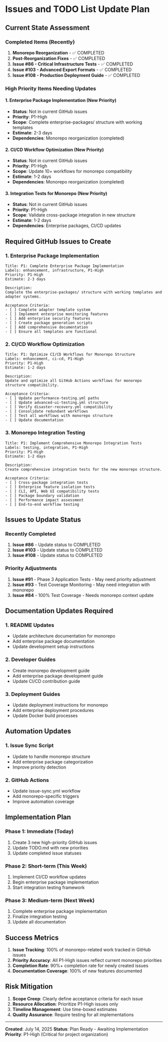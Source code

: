 # Issues and TODO List Update Plan

## Current State Assessment

### Completed Items (Recently)
1. **Monorepo Reorganization** - ✅ COMPLETED
2. **Post-Reorganization Fixes** - ✅ COMPLETED  
3. **Issue #86 - Critical Infrastructure Tests** - ✅ COMPLETED
4. **Issue #103 - Advanced Export Formats** - ✅ COMPLETED
5. **Issue #108 - Production Deployment Guide** - ✅ COMPLETED

### High Priority Items Needing Updates

#### 1. Enterprise Package Implementation (New Priority)
- **Status**: Not in current GitHub issues
- **Priority**: P1-High
- **Scope**: Complete enterprise-packages/ structure with working templates
- **Estimate**: 2-3 days
- **Dependencies**: Monorepo reorganization (completed)

#### 2. CI/CD Workflow Optimization (New Priority)
- **Status**: Not in current GitHub issues
- **Priority**: P1-High
- **Scope**: Update 10+ workflows for monorepo compatibility
- **Estimate**: 1-2 days
- **Dependencies**: Monorepo reorganization (completed)

#### 3. Integration Tests for Monorepo (New Priority)
- **Status**: Not in current GitHub issues
- **Priority**: P1-High
- **Scope**: Validate cross-package integration in new structure
- **Estimate**: 1-2 days
- **Dependencies**: Enterprise packages, CI/CD updates

## Required GitHub Issues to Create

### 1. Enterprise Package Implementation
```
Title: P1: Complete Enterprise Package Implementation
Labels: enhancement, infrastructure, P1-High
Priority: P1-High
Estimate: 2-3 days

Description:
Complete the enterprise-packages/ structure with working templates and adapter systems.

Acceptance Criteria:
- [ ] Complete adapter template system
- [ ] Implement enterprise monitoring features
- [ ] Add enterprise security features
- [ ] Create package generation scripts
- [ ] Add comprehensive documentation
- [ ] Ensure all templates are functional
```

### 2. CI/CD Workflow Optimization
```
Title: P1: Optimize CI/CD Workflows for Monorepo Structure
Labels: enhancement, ci-cd, P1-High
Priority: P1-High
Estimate: 1-2 days

Description:
Update and optimize all GitHub Actions workflows for monorepo structure compatibility.

Acceptance Criteria:
- [ ] Update performance-testing.yml paths
- [ ] Update advanced-ui-testing.yml structure
- [ ] Verify disaster-recovery.yml compatibility
- [ ] Consolidate redundant workflows
- [ ] Test all workflows with monorepo structure
- [ ] Update documentation
```

### 3. Monorepo Integration Testing
```
Title: P1: Implement Comprehensive Monorepo Integration Tests
Labels: testing, integration, P1-High
Priority: P1-High
Estimate: 1-2 days

Description:
Create comprehensive integration tests for the new monorepo structure.

Acceptance Criteria:
- [ ] Cross-package integration tests
- [ ] Enterprise feature isolation tests
- [ ] CLI, API, Web UI compatibility tests
- [ ] Package boundary validation
- [ ] Performance impact assessment
- [ ] End-to-end workflow testing
```

## Issues to Update Status

### Recently Completed
1. **Issue #86** - Update status to COMPLETED
2. **Issue #103** - Update status to COMPLETED  
3. **Issue #108** - Update status to COMPLETED

### Priority Adjustments
1. **Issue #91** - Phase 3 Application Tests - May need priority adjustment
2. **Issue #93** - Test Coverage Monitoring - May need integration with monorepo
3. **Issue #84** - 100% Test Coverage - Needs monorepo context update

## Documentation Updates Required

### 1. README Updates
- Update architecture documentation for monorepo
- Add enterprise package documentation
- Update development setup instructions

### 2. Developer Guides
- Create monorepo development guide
- Add enterprise package development guide
- Update CI/CD contribution guide

### 3. Deployment Guides
- Update deployment instructions for monorepo
- Add enterprise deployment procedures
- Update Docker build processes

## Automation Updates

### 1. Issue Sync Script
- Update to handle monorepo structure
- Add enterprise package categorization
- Improve priority detection

### 2. GitHub Actions
- Update issue-sync.yml workflow
- Add monorepo-specific triggers
- Improve automation coverage

## Implementation Plan

### Phase 1: Immediate (Today)
1. Create 3 new high-priority GitHub issues
2. Update TODO.md with new priorities
3. Update completed issue statuses

### Phase 2: Short-term (This Week)
1. Implement CI/CD workflow updates
2. Begin enterprise package implementation
3. Start integration testing framework

### Phase 3: Medium-term (Next Week)
1. Complete enterprise package implementation
2. Finalize integration testing
3. Update all documentation

## Success Metrics

1. **Issue Tracking**: 100% of monorepo-related work tracked in GitHub issues
2. **Priority Accuracy**: All P1-High issues reflect current monorepo priorities
3. **Completion Rate**: 90%+ completion rate for newly created issues
4. **Documentation Coverage**: 100% of new features documented

## Risk Mitigation

1. **Scope Creep**: Clearly define acceptance criteria for each issue
2. **Resource Allocation**: Prioritize P1-High issues only
3. **Timeline Management**: Use time-boxed estimates
4. **Quality Assurance**: Require testing for all implementations

---

**Created**: July 14, 2025
**Status**: Plan Ready - Awaiting Implementation
**Priority**: P1-High (Critical for project organization)